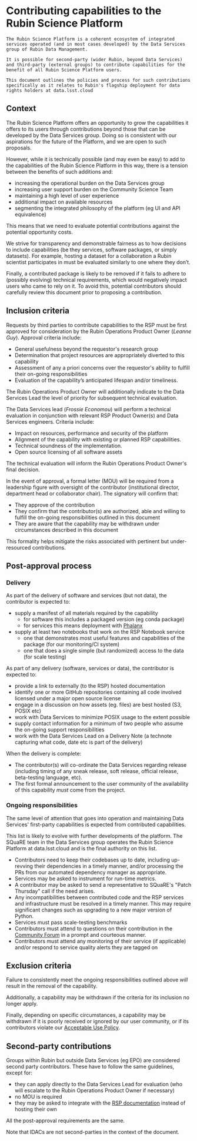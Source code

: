 # Contributing capabilities to the Rubin Science Platform

```{abstract}
The Rubin Science Platform is a coherent ecosystem of integrated services operated (and in most cases developed) by the Data Services group of Rubin Data Management.

It is possible for second-party (wider Rubin, beyond Data Services) and third-party (external groups) to contribute capabilities for the benefit of all Rubin Science Platform users.

This document outlines the policies and process for such contributions specifically as it relates to Rubin's flagship deployment for data rights holders at data.lsst.cloud
```

## Context

The Rubin Science Platform offers an opportunity to grow the capabilities it offers to its users through contributions beyond those that can be developed by the Data Services group. Doing so is consistent with our aspirations for the future of the Platform, and we are open to such proposals.

However, while it is technically possible (and may even be easy) to add to the capabilities of the Rubin Science Platform in this way, there is a tension between the benefits of such additions and:

* increasing the operational burden on the Data Services group
* increasing user support burden on the Community Science Team
* maintaining a high level of user experience
* additional impact on available resources
* segmenting the integrated philosophy of the platform (eg UI and API equivalence)

This means that we need to evaluate potential contributions against the potential opportunity costs.

We strive for transparency and demonstrable fairness as to how decisions to include capabilities (be they services, software packages, or simply datasets).
For example, hosting a dataset for a collaboration a Rubin scientist participates in must be evaluated similarly to one where they don’t.

Finally, a contributed package is likely to be removed if it fails to adhere to (possibly evolving) technical requirements, which would negatively impact users who came to rely on it.
To avoid this, potential contributors should carefully review this document prior to proposing a contribution.

## Inclusion criteria

Requests by third parties to contribute capabilities to the RSP must be first approved for consideration by the Rubin Operations Product Owner (_Leanne Guy_). Approval criteria include:

* General usefulness beyond the requestor's research group
* Determination that project resources are appropriately diverted to this capability
* Assessment of any a priori concerns over the requestor's ability to fulfill their on-going responsibilities
* Evaluation of the capability’s anticipated lifespan and/or timeliness.

The Rubin Operations Product Owner will additionally indicate to the Data Services Lead the level of priority for subsequent technical evaluation.

The Data Services lead (_Frossie Economou_) will perform a technical evaluation in conjunction with relevant RSP Product Owner(s) and Data Services engineers. Criteria include:

* Impact on resources, performance and security of the platform
* Alignment of the capability with existing or planned RSP capabilities.
* Technical soundness of the implementation.
* Open source licensing of all software assets

The technical evaluation will inform the Rubin Operations Product Owner's final decision.

In the event of approval, a formal letter (MOU) will be required from a leadership figure with oversight of the contributor (institutional director, department head or collaborator chair).
The signatory will confirm that:

* They approve of the contribution
* They confirm that the contributor(s) are authorized, able and willing to fulfill the on-going responsibilities outlined in this document
* They are aware that the capability may be withdrawn under circumstances described in this document

This formality helps mitigate the risks associated with pertinent but under-resourced contributions.

## Post-approval process

### Delivery

As part of the delivery of software and services (but not data), the contributor is expected to:

* supply a manifest of all materials required by the capability
    * for software this includes a packaged version (eg conda package)
    * for services this means deployment with [Phalanx](https://phalanx.lsst.io)
* supply at least two notebooks that work on the RSP Notebook service
    * one that demonstrates most useful features and capabilities of the package (for our monitoring/CI system)
    * one that does a single simple (but randomized) access to the data (for scale testing)

As part of any delivery (software, services or data), the contributor is expected to:

* provide a link to externally (to the RSP) hosted documentation
* identify one or more GitHub repositories containing all code involved licensed under a major open source license
* engage in a discussion on how assets (eg. files) are best hosted (S3, POSIX etc)
* work with Data Services to minimize POSIX usage to the extent possible
* supply contact information for a minimum of two people who assume the on-going support responsibilities
* work with the Data Services Lead on a Delivery Note (a technote capturing what code, date etc is part  of the delivery)

When the delivery is complete:

* The contributor(s) will co-ordinate the Data Services regarding release (including timing of any sneak release, soft release, official release, beta-testing language, etc).
* The first formal announcement to the user community of the availability of this capability _must_ come from the project.

### Ongoing responsibilities

The same level of attention that goes into operation and maintaining Data Services' first-party capabilities is expected from contributed capabilities.

This list is likely to evolve with further developments of the platform.
The SQuaRE team in the Data Services group operates the Rubin Science Platform at data.lsst.cloud and is the final authority on this list.

* Contributors need to keep their codebases up to date, including up-revving their dependencies in a timely manner, and/or processing the PRs from our automated dependency manager as appropriate.
* Services may be asked to instrument for run-time metrics.
* A contributor may be asked to send a representative to SQuaRE's "Patch Thursday" call if the need arises.
* Any incompatibilities between contributed code and the RSP services and infrastructure must be resolved in a timely manner. This may require significant changes such as upgrading to a new major version of Python.
* Services must pass scale-testing benchmarks
* Contributors must attend to questions on their contribution in the [Community Forum](https://community.lsst.org) in a prompt and courteous manner.
* Contributors must attend any monitoring of their service (if applicable) and/or respond to service quality alerts they are tagged on


## Exclusion criteria

Failure to consistently meet the ongoing responsibilities outlined above *will* result in the removal of the capability.

Additionally, a capability may be withdrawn if the criteria for its inclusion no longer apply.

Finally, depending on specific circumstances, a capability may be withdrawn if it is poorly received or ignored by our user community, or if its contributors violate our [Acceptable Use Policy](https://data.lsst.cloud/terms).

## Second-party contributions

Groups within Rubin but outside Data Services (eg EPO) are considered second party contributors.
These have to follow the same guidelines, except for:

* they can apply directly to the Data Services Lead for evaluation (who will escalate to the Rubin Operations Product Owner if necessary)
* no MOU is required
* they may be asked to integrate with the [RSP documentation](https://rsp.lsst.io) instead of hosting their own

All the post-approval requirements are the same.

Note that IDACs are not second-parties in the context of the document.

